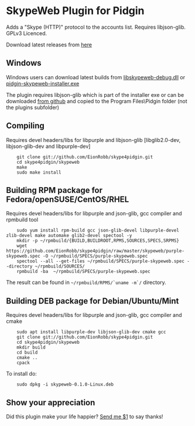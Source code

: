 SkypeWeb Plugin for Pidgin
==========================

Adds a "Skype (HTTP)" protocol to the accounts list.  Requires libjson-glib.  GPLv3 Licenced.

Download latest releases from [here](https://github.com/EionRobb/skype4pidgin/releases)

Windows
-------
Windows users can download latest builds from [libskypeweb-debug.dll](http://eion.robbmob.com/libskypeweb-debug.dll) or [pidgin-skypeweb-installer.exe](http://eion.robbmob.com/pidgin-skypeweb-installer.exe)

The plugin requires libjson-glib which is part of the installer exe or can be downloaded [from github](https://github.com/EionRobb/skype4pidgin/raw/master/skypeweb/libjson-glib-1.0.dll) and copied to the Program Files\Pidgin folder (not the plugins subfolder)


Compiling
---------
Requires devel headers/libs for libpurple and libjson-glib [libglib2.0-dev, libjson-glib-dev and libpurple-dev]
```	
	git clone git://github.com/EionRobb/skype4pidgin.git
	cd skype4pidgin/skypeweb
	make
	sudo make install
```

Building RPM package for Fedora/openSUSE/CentOS/RHEL
---------
Requires devel headers/libs for libpurple and json-glib, gcc compiler and rpmbuild tool
```
	sudo yum install rpm-build gcc json-glib-devel libpurple-devel zlib-devel make automake glib2-devel spectool -y
	mkdir -p ~/rpmbuild/{BUILD,BUILDROOT,RPMS,SOURCES,SPECS,SRPMS}
	wget https://github.com/EionRobb/skype4pidgin/raw/master/skypeweb/purple-skypeweb.spec -O ~/rpmbuild/SPECS/purple-skypeweb.spec
	spectool --all --get-files ~/rpmbuild/SPECS/purple-skypeweb.spec --directory ~/rpmbuild/SOURCES/
	rpmbuild -ba  ~/rpmbuild/SPECS/purple-skypeweb.spec
```
The result can be found in ``~/rpmbuild/RPMS/`uname -m`/`` directory.


Building DEB package for Debian/Ubuntu/Mint
---------
Requires devel headers/libs for libpurple and json-glib, gcc compiler and cmake
```
	sudo apt install libpurple-dev libjson-glib-dev cmake gcc
	git clone git://github.com/EionRobb/skype4pidgin.git
	cd skype4pidgin/skypeweb
	mkdir build
	cd build
	cmake ..
	cpack
```
To install do:
```
	sudo dpkg -i skypeweb-0.1.0-Linux.deb
```

Show your appreciation
----------------------
Did this plugin make your life happier?  [Send me $1](https://www.paypal.com/cgi-bin/webscr?cmd=_s-xclick&hosted_button_id=D33N5RV7FEXZU) to say thanks!
